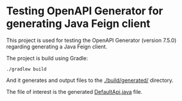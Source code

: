 # Testing OpenAPI Generator for generating Java Feign client 

This project is used for testing the OpenAPI Generator (version 7.5.0) regarding generating a Java Feign client.

The project is build using Gradle:
```shell
./gradlew build
```
And it generates and output files to the [./build/generated/]() directory.

The file of interest is the generated [DefaultApi.java](./build/generated/src/main/java/org/openapitools/client/api/DefaultApi.java) file.
